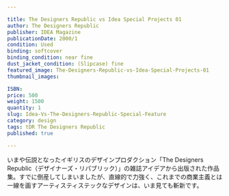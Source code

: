 ```yaml
---

title: The Designers Republic vs Idea Special Projects 01
author: The Designers Republic
publisher: IDEA Magazine
publicationDate: 2000/1
condition: Used
binding: softcover
binding_condition: near fine
dust_jacket_condition: (Slipcase) fine
featured_image: The-Designers-Republic-vs-Idea-Special-Projects-01
thumbnail_images:

ISBN:
price: 500
weight: 1500
quantity: 1
slug: Idea-Vs-The-Designers-Republic-Special-Feature
category: design
tags: tDR The Designers Republic
published: true

---
```



いまや伝説となったイギリスのデザインプロダクション「The Designers Republic（デザイナーズ・リパブリック）」の雑誌アイデアから出版された作品集。すでに倒産してしまいましたが、直線的で力強く、これまでの商業主義とは一線を画すアーティスティステックなデザインは、いま見ても斬新です。